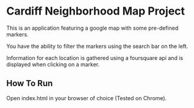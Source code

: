 # Cardiff Neighborhood Map Project

This is an application featuring a google map with some pre-defined markers.

You have the ability to filter the markers using the search bar on the left.

Information for each location is gathered using a foursquare api and is displayed when clicking on a marker.

## How To Run

Open index.html in your browser of choice (Tested on Chrome).